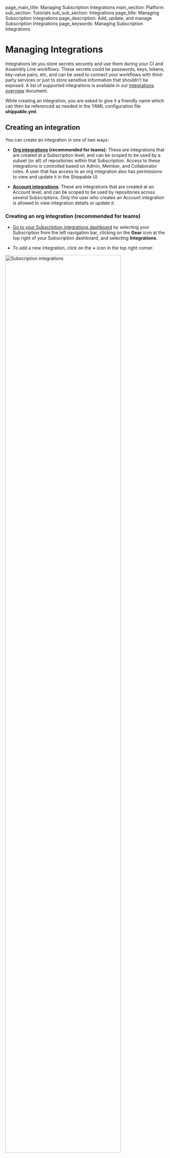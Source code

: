 page_main_title: Managing Subscription Integrations
main_section: Platform
sub_section: Tutorials
sub_sub_section: Integrations
page_title: Managing Subscription Integrations
page_description: Add, update, and manage Subscription Integrations
page_keywords: Managing Subscription Integrations

# Managing Integrations

Integrations let you store secrets securely and use them during your CI and Assembly Line workflows. These secrets could be passwords, keys, tokens, key-value pairs, etc, and can be used to connect your workflows with third-party services or just to store sensitive information that shouldn't be exposed. A list of supported integrations is available in our [Integrations overview](/platform/integration/overview) document.

While creating an integration, you are asked to give it a friendly name which can then be referenced as needed in the YAML configuration file **shippable.yml**.

<a name="create-sub-integration"></a>
## Creating an integration

You can create an integration in one of two ways:

- **[Org integrations](#create-shared-integration) (recommended for teams)**: These are integrations that are created at a Subscription level, and can be scoped to be used by a subset (or all) of repositories within that Subscription. Access to these integrations is controlled based on Admin, Member, and Collaborator roles. A user that has access to an org integration also has permissions to view and update it in the Shippable UI.  

- **[Account integrations](#create-personal-integration)**: These are integrations that are created at an Account level, and can be scoped to be used by repositories across several Subscriptions. Only the user who creates an Account integration is allowed to view integration details or update it.

<a name="create-shared-integrations"></a>
### Creating an org integration (recommended for teams)

- [Go to your Subscription integrations dashboard](#view-sub-integrations) by selecting your Subscription from the left navigation bar, clicking on the **Gear** icon at the top right of your Subscription dashboard, and selecting **Integrations**.

- To add a new integration, click on the **+** icon in the top right corner.

<img width="85%" height="85%" src="/images/platform/tutorial/integrations/create-integration.png" alt="Subscription integrations">

- Select the **Create a subscription integration** tab.

- Give your integration a friendly name and select the type of integration you want to create. Please note that the friendly name specified here should be used in your CI and Assembly Lines config.

<img src="/images/platform/tutorial/integrations/create_integration_at_subscription_level.png" alt="Subscription integrations">

- Complete all integration-specific fields. For instructions, go to the [Integrations overview doc](/platform/integration/overview/) and select the specific third-party integration you're configuring.

- For the **Edit Permissions** dropdown, choose the Roles that can update this integration. For an explanation of how your Source Control Provider organization/team roles map to Shippable roles, please read our [roles and permissions doc](/ci/permissions/#userorg-permissions-mapping-to-shippable-roles). If a user's role is allowed access to this integration, they can view integration details and modify the integration.

- Select the repositories that can use this integration. This means that any **shippable.yml** files in these repositories can reference this integration. Default is **All projects**.

- Click on **Save**.

<a name="create-personal-integration"></a>
### Creating an account integration

- From the left navigation bar, click on **Integrations**. This will take you to your **Account integrations dashboard**, which shows all the account integrations you've created.

<img src="/images/platform/tutorial/integrations/create-account-integration.png" alt="Account integrations">

- Click on **+** icon at the top right.

- Give your integration a friendly name.

- Choose the right **Integration type**, depending on what you're trying to configure. Complete all integration-specific fields and click on **Save**. For instructions on how to complete the fields for a specific integration, go to the [Integrations overview doc](/platform/integration/overview/) and select the specific third-party integration you're configuring.

<img src="/images/platform/tutorial/integrations/create-account-integration-2.png" alt="Account integrations">

- Please note that while creating the integration, **you will need to specify which Subscriptions and/or Projects have access to it**.

You can also create an account integration by going to your [Subscription integrations dashboard](#view-sub-integrations), clicking on **+** to add an integration, selecting the **Use an account integration** tab, and creating an integration.

## Viewing integrations

You can view a list integrations at the following places:

* [Subscription integration dashboard](#view-sub-integrations), that shows you a list of integrations are available to that specific Subscription. Subscription integrations can be org integrations, or account integrations that were scoped to include that Subscription.

* [Account integrations dashboard](#view-account-integrations), that shows your account integrations.

<a name="view-sub-integrations"></a>
### Subscription integrations dashboard

Your Subscription integrations dashboard shows you a list of integrations are available to that specific Subscription. Subscription integrations can be org integrations, or account integrations that were scoped to include that Subscription.

To view Subscription integrations:

- Select your Subscription from the left navigation bar.

<img width="30%" height="30%" src="/images/platform/resources/syncRepo/list-subscriptions.png" alt="Subscription integrations">

- Click on the **Gear** icon in the top right menu, and select **Integrations**

<img src="/images/platform/tutorial/integrations/subscription_gear_menu_integrations.png" alt="Subscription integrations">

- You will see a list of your Subscription integrations. Shared and account integrations are distinguished by icons as shown below:

<img src="/images/platform/tutorial/integrations/subscription-integrations-list.png" alt="Subscription integrations">

<a name="view-account-integrations"></a>
### Account integrations dashboard

Account integrations dashboard shows you a list of your account integrations.

- From the left navigation bar, click on **Integrations**.

<img src="/images/platform/tutorial/integrations/create-account-integration.png" alt="Account integrations">

Clicking on any individual integration will show you details for that integration.

<a name="update-sub-integrations"></a>
## Updating integrations

You can update org integrations by going to the specific Subscription integration dashboard, and account integrations from the Account integration dashboard.

### Updating org integrations

- [Go to your Subscription integrations dashboard](#view-sub-integrations) by selecting your Subscription from the left navigation bar, clicking on the **Gear** icon at the top right of your Subscription dashboard, and selecting **Integrations**.

- Click on the integration you want to update to go to the **Edit** page. Here, you can update any field that you have permissions to.  

- Make the updates and click on **Save**.

### Updating account integrations

- From the left navigation bar, click on **Integrations**. This will take you to your **Account integrations dashboard**, which shows all the account integrations you've created.

- Click on the integration you want to update to go to the **Edit** page.

- Make your updates and click on **Save**.

### Updating a Subscription integration created from an account integration

If you have a Subscription integration that was created as a result of an account integration being scoped to include that Subscription, you can change it to point to another account integration if needed.

This is very useful in scenarios where an employee creates an account integration and uses it in CI/Assembly Line workflows for your organization, and then leaves the company or somehow loses access to the organization. To avoid a situation where you need to create a new integration and update your YAML config everywhere, we let you point the same Subscription integration to a different account integration.

**Please note that this functionality is only available for Subscription Admins.**

To do this:

- [Go to your Subscription integrations dashboard](#view-sub-integrations) by selecting your Subscription from the left navigation bar, clicking on the **Gear** icon at the top right of your Subscription dashboard, and selecting **Integrations**.

- Click on the integration you want to update to go to the **Edit** page. Here, you can update the following:
    - Integration name, which is used to reference this integration in your YAML config for CI and Assembly Lines
    - Associated personal (i.e. Account) integration. This is a great way to update your secrets without needing to touch YAML config.

- Make your updates and click on **Save**.

## Deleting integrations

Depending on the type of integration, instructions to delete are given below.

### Deleting org integrations

- [Go to your Subscription integrations dashboard](#view-sub-integrations) by selecting your Subscription from the left navigation bar, clicking on the **Gear** icon at the top right of your Subscription dashboard, and selecting **Integrations**.

- Click on the integration you want to delete. On the Integration Edit page, click on **Delete** in the **Delete Integration** panel.

Please note that if this integration is being used in any resources or jobs that are in your CI or Assembly Line workflows, you will see a list of these instead of the **Delete button**. Remove the integration from the jobs and resources, and then delete the integration.

### Deleting account integrations

- [Go to your Subscription integrations dashboard](#view-sub-integrations) by selecting your Subscription from the left navigation bar, clicking on the **Gear** icon at the top right of your Subscription dashboard, and selecting **Integrations**.

- Click on the integration you want to delete. On the Integration Edit page, click on **Delete** in the **Delete Integration** panel.

Please note that if this integration is being used in any resources or jobs that are in your CI or Assembly Line workflows, you will see a list of these instead of the **Delete button**. Remove the integration from the jobs and resources, and then delete the integration.

### Deleting Subscription integration created from an account integration

If you delete a Subscription integration that was created as a result of an account integration being scoped to include that Subscription, deleting it just alters the account integration scope to exclude that Subscription. It does not actually delete the account integration from the account of the person who created it.
